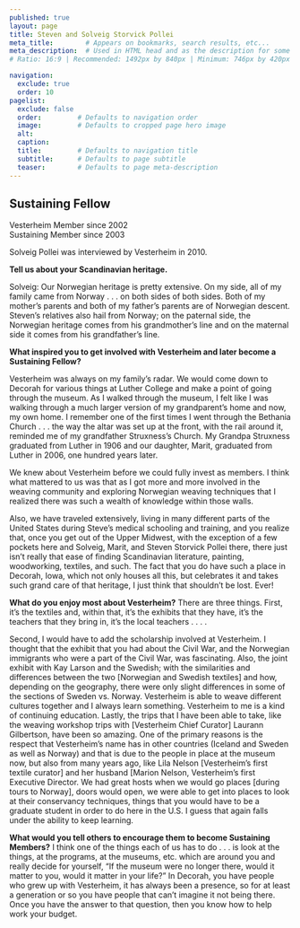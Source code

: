 ```yaml
---
published: true
layout: page
title: Steven and Solveig Storvick Pollei
meta_title:        # Appears on bookmarks, search results, etc...
meta_description:  # Used in HTML head and as the description for some search engines
# Ratio: 16:9 | Recommended: 1492px by 840px | Minimum: 746px by 420px

navigation:
  exclude: true
  order: 10
pagelist:
  exclude: false
  order:         # Defaults to navigation order  
  image:         # Defaults to cropped page hero image
  alt:
  caption:
  title:         # Defaults to navigation title
  subtitle:      # Defaults to page subtitle
  teaser:        # Defaults to page meta-description
---
```

## Sustaining Fellow <br />
Vesterheim Member since 2002 <br />
Sustaining Member since 2003

Solveig Pollei was interviewed by Vesterheim in 2010.

**Tell us about your Scandinavian heritage.**

Solveig: Our Norwegian heritage is pretty extensive. On my side, all of my family came from Norway . . . on both sides of both sides. Both of my mother’s parents and both of my father’s parents are of Norwegian descent. Steven’s relatives also hail from Norway; on the paternal side, the Norwegian heritage comes from his grandmother’s line and on the maternal side it comes from his grandfather’s line.

**What inspired you to get involved with Vesterheim and later become a Sustaining Fellow?**

Vesterheim was always on my family’s radar. We would come down to Decorah for various things at Luther College and make a point of going through the museum. As I walked through the museum, I felt like I was walking through a much larger version of my grandparent’s home and now, my own home. I remember one of the first times I went through the Bethania Church . . . the way the altar was set up at the front, with the rail around it, reminded me of my grandfather Struxness’s Church. My Grandpa Struxness graduated from Luther in 1906 and our daughter, Marit, graduated from Luther in 2006, one hundred years later.

We knew about Vesterheim before we could fully invest as members. I think what mattered to us was that as I got more and more involved in the weaving community and exploring Norwegian weaving techniques that I realized there was such a wealth of knowledge within those walls.

Also, we have traveled extensively, living in many different parts of the United States during Steve’s medical schooling and training, and you realize that, once you get out of the Upper Midwest, with the exception of a few pockets here and Solveig, Marit, and Steven Storvick Pollei there, there just isn’t really that ease of finding Scandinavian literature, painting, woodworking, textiles, and such. The fact that you do have such a place in Decorah, Iowa, which not only houses all this, but celebrates it and takes such grand care of that heritage, I just think that shouldn’t be lost. Ever!

**What do you enjoy most about Vesterheim?**
There are three things. First, it’s the textiles and, within that, it’s the exhibits that they have, it’s the teachers that they bring in, it’s the local teachers . . . .

Second, I would have to add the scholarship involved at Vesterheim. I thought that the exhibit that you had about the Civil War, and the Norwegian immigrants who were a part of the Civil War, was fascinating. Also, the joint exhibit with Kay Larson and the Swedish; with the similarities and differences between the two [Norwegian and Swedish textiles] and how, depending on the geography, there were only slight differences in some of the sections of Sweden vs. Norway. Vesterheim is able to weave different cultures together and I always learn something. Vesterheim to me is a kind of continuing education. Lastly, the trips that I have been able to take, like the weaving workshop trips with [Vesterheim Chief Curator] Laurann Gilbertson, have been so amazing. One of the primary reasons is the respect that Vesterheim’s name has in other countries (Iceland and Sweden as well as Norway) and that is due to the people in place at the museum now, but also from many years ago, like Lila Nelson [Vesterheim’s first textile curator] and her husband [Marion Nelson, Vesterheim’s first Executive Director. We had great hosts when we would go places [during tours to Norway], doors would open, we were able to get into places to look at their conservancy techniques, things that you would have to be a graduate student in order to do here in the U.S. I guess that again falls under the ability to keep learning.

**What would you tell others to encourage them to become Sustaining Members?**
I think one of the things each of us has to do . . . is look at the things, at the programs, at the museums, etc. which are around you and really decide for yourself, “If the museum were no longer there, would it matter to you, would it matter in your life?” In Decorah, you have people who grew up with Vesterheim, it has always been a presence, so for at least a generation or so you have people that can’t imagine it not being there. Once you have the answer to that question, then you know how to help work your budget.